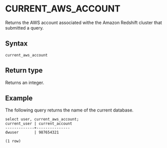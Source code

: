 # CURRENT\_AWS\_ACCOUNT<a name="r_CURRENT_AWS_ACCOUNT"></a>

Returns the AWS account associated withe the Amazon Redshift cluster that submitted a query\.

## Syntax<a name="r_CURRENT_AWS_ACCOUNT-synopsis"></a>

```
current_aws_account
```

## Return type<a name="r_CURRENT_AWS_ACCOUNT-return-type"></a>

Returns an integer\. 

## Example<a name="r_CURRENT_AWS_ACCOUNT-example"></a>

The following query returns the name of the current database\. 

```
select user, current_aws_account; 
current_user | current_account
-------------+--------------- 
dwuser       | 987654321

(1 row)
```
